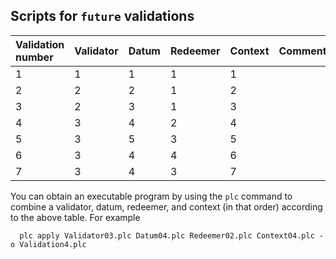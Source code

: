## Scripts for `future` validations

| Validation number | Validator | Datum | Redeemer | Context | Comments |
|:------------------|:----------|:------|:---------|:--------| :--------|
| 1                 | 1         | 1     | 1        | 1       |          |
| 2                 | 2         | 2     | 1        | 2       |          |
| 3                 | 2         | 3     | 1        | 3       |          |
| 4                 | 3         | 4     | 2        | 4       |          |
| 5                 | 3         | 5     | 3        | 5       |          |
| 6                 | 3         | 4     | 4        | 6       |          |
| 7                 | 3         | 4     | 3        | 7       |          |

You can obtain an executable program by using the `plc` command to combine a
validator, datum, redeemer, and context (in that order) according to the above
table.  For example

```
  plc apply Validator03.plc Datum04.plc Redeemer02.plc Context04.plc -o Validation4.plc
```

